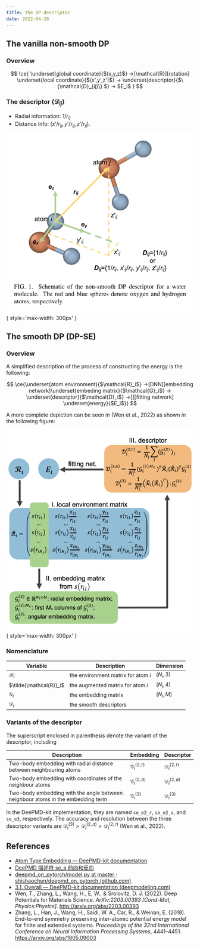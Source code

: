 ```yaml
---
title: The DP descriptor
date: 2022-04-28
---
```




## The vanilla non-smooth DP

### Overview

$$
\ce{
\underset{global coordinate}{$(x,y,z)$} ->[\mathcal{R}][rotation] \underset{local coordinate}{$(x',y',z')$} -> \underset{descriptor}{$\{\mathcal{D}_{ij}\} $} -> $E_i$
}
$$

### The descriptor $\{\mathcal{D}_{ij}\}$

- Radial information: $1/r_{ij}$
- Distance info: $(x' / r_{ij}, y' / r_{ij}, z' / r_{ij})$.



![The rotation matrix $\mathcal{R}$ that transforms the global coordinate to the local coordinate in the vanilla non-smooth DP. (Wen et al., 2022)](vanilla-dp.png){ style='max-width: 300px' }

## The smooth DP (DP-SE)

### Overview

A simplified description of the process of constructing the energy is the following:

$$
\ce{\underset{atom environment}{$\mathcal{R}_i$} ->[DNN][embedding network]\underset{embeding matrix}{$\mathcal{G}_i$} -> \underset{descriptor}{$\mathcal{D}_i$} ->[][fitting network] \underset{energy}{$E_i$}}
$$

A more complete depiction can be seen in (Wen et al., 2022) as shown in the following figure:

![The construction of the network (Wen et al., 2022). ](descriptor.png){ style='max-width: 300px' }

### Nomenclature

| Variable                | Description                         | Dimension  |
| ----------------------- | ----------------------------------- | ---------- |
| $\mathcal{R}_i$         | the environment matrix for atom $i$ | $(N_i, 3)$ |
| $\tilde{\mathcal{R}}_i$ | the augmented matrix for atom $i$   | $(N_i, 4)$ |
| $\mathcal{G}_i$         | the embedding matrix                | $(N_i, M)$ |
| $\mathcal{D}_i$         | the smooth descriptors              |            |

### Variants of the descriptor

The superscript enclosed in parenthesis denote the variant of the descriptor, including

| Description                                                  | Embedding               | Descriptor              |
| ------------------------------------------------------------ | ----------------------- | ----------------------- |
| Two-body embedding with radial distance between neighbouring atoms | $\mathcal{G}^{(2,r)}_i$ | $\mathcal{D}^{(2,r)}_i$ |
| Two-body embedding with coordinates of the neighbour atoms   | $\mathcal{G}^{(2,a)}_i$ | $\mathcal{D}^{(2,a)}_i$ |
| Two-body embedding with the angle between neighbour atoms in the embedding term | $\mathcal{G}^{(3)}_i$   | $\mathcal{D}^{(3)}_i$   |

In the DeePMD-kit implementation, they are named `se_e2_r`, `se_e2_a`, and `se_e3`, respectively. The accuracy and resolution between the three descriptor variants are $\mathcal{D}_i^{(3)} > \mathcal{D}_i^{(2,a)} > \mathcal{D}_i^{(2,r)}$ (Wen et al., 2022).


## References

- [Atom Type Embedding — DeePMD-kit documentation](https://docs.deepmodeling.com/projects/deepmd/en/master/development/type-embedding.html)
- [DeePMD 描述符 se_a 前向和反向](https://bytedance.feishu.cn/wiki/wikcnfcYL9NA1L1XwnWUMZ0V9jf)
- [deepmd_on_pytorch/model.py at master · shishaochen/deepmd_on_pytorch (github.com)](https://github.com/shishaochen/deepmd_on_pytorch/blob/master/deepmd_pt/model.py)
- [3.1. Overall — DeePMD-kit documentation (deepmodeling.com)](https://docs.deepmodeling.com/projects/deepmd/en/latest/model/overall.html)
- Wen, T., Zhang, L., Wang, H., E, W., & Srolovitz, D. J. (2022). Deep Potentials for Materials Science. *ArXiv:2203.00393 [Cond-Mat, Physics:Physics]*. http://arxiv.org/abs/2203.00393
- Zhang, L., Han, J., Wang, H., Saidi, W. A., Car, R., & Weinan, E. (2018). End-to-end symmetry preserving inter-atomic potential energy model for finite and extended systems. *Proceedings of the 32nd International Conference on Neural Information Processing Systems*, 4441–4451. https://arxiv.org/abs/1805.09003
